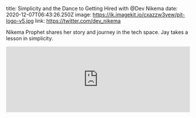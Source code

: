 title: Simplicity and the Dance to Getting Hired with @Dev Nikema
date: 2020-12-07T06:43:26.250Z
image: https://ik.imagekit.io/cxazzw3yew/pit-logo-v5.jpg
link: https://twitter.com/dev_nikema

Nikema Prophet shares her story and journey in the tech space. Jay takes a lesson in simplicity.
<iframe width="100%" height="180" frameborder="no" scrolling="no" seamless src="https://share.transistor.fm/e/57ed040f"></iframe>
